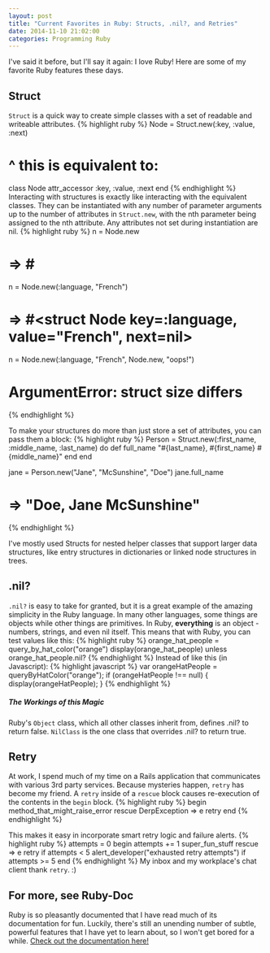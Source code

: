 ```yaml
---
layout: post
title: "Current Favorites in Ruby: Structs, .nil?, and Retries"
date: 2014-11-10 21:02:00
categories: Programming Ruby
---
```

I've said it before, but I'll say it again: I love Ruby! Here are some of my favorite Ruby features these days.
## Struct
<code>Struct</code> is a quick way to create simple classes with a set of readable and writeable attributes. 
{% highlight ruby %}
Node = Struct.new(:key, :value, :next)
# ^ this is equivalent to:
class Node
  attr_accessor :key, :value, :next
end
{% endhighlight %}
Interacting with structures is exactly like interacting with the equivalent classes. They can be instantiated with any number of parameter arguments up to the number of attributes in <code>Struct.new</code>, with the nth parameter being assigned to the nth attribute. Any attributes not set during instantiation are nil.
{% highlight ruby %}
n = Node.new
# => #<struct Node key=nil, value=nil, next=nil>
n = Node.new(:language, "French")
# => #<struct Node key=:language, value="French", next=nil>
n = Node.new(:language, "French", Node.new, "oops!")
# ArgumentError: struct size differs
{% endhighlight %}

To make your structures do more than just store a set of attributes, you can pass them a block:
{% highlight ruby %}
Person = Struct.new(:first_name, :middle_name, :last_name) do
  def full_name
    "#{last_name}, #{first_name} #{middle_name}"
  end
end

jane = Person.new("Jane", "McSunshine", "Doe")
jane.full_name
# => "Doe, Jane McSunshine"
{% endhighlight %}

I've mostly used Structs for nested helper classes that support larger data structures, like entry structures in dictionaries or linked node structures in trees.

## .nil?
<code>.nil?</code> is easy to take for granted, but it is a great example of the amazing simplicity in the Ruby language. In many other languages, some things are objects while other things are primitives. In Ruby, **everything** is an object - numbers, strings, and even nil itself. This means that with Ruby, you can test values like this:
{% highlight ruby %}
orange_hat_people = query_by_hat_color("orange")
display(orange_hat_people) unless orange_hat_people.nil?
{% endhighlight %}
Instead of like this (in Javascript):
{% highlight javascript %}
var orangeHatPeople = queryByHatColor("orange");
if (orangeHatPeople !== null) {
  display(orangeHatPeople);
}
{% endhighlight %}

##### The Workings of this Magic
Ruby's <code>Object</code> class, which all other classes inherit from, defines .nil? to return false. <code>NilClass</code> is the one class that overrides .nil? to return true. 

## Retry
At work, I spend much of my time on a Rails application that communicates with various 3rd party services. Because mysteries happen, <code>retry</code> has become my friend. A <code>retry</code> inside of a <code>rescue</code> block causes re-execution of the contents in the <code>begin</code> block. 
{% highlight ruby %}
begin
  method_that_might_raise_error
rescue DerpException => e
  retry
end
{% endhighlight %}

This makes it easy in incorporate smart retry logic and failure alerts.
{% highlight ruby %}
attempts = 0
begin
  attempts += 1
  super_fun_stuff
rescue => e
  retry if attempts < 5
  alert_developer("exhausted retry attempts") if attempts >= 5
end
{% endhighlight %}
My inbox and my workplace's chat client thank <code>retry</code>. :)
## For more, see Ruby-Doc
Ruby is so pleasantly documented that I have read much of its documentation for fun. Luckily, there's still an unending number of subtle, powerful features that I have yet to learn about, so I won't get bored for a while. <a href="http://ruby-doc.org/" target="_blank">Check out the documentation here!</a>

